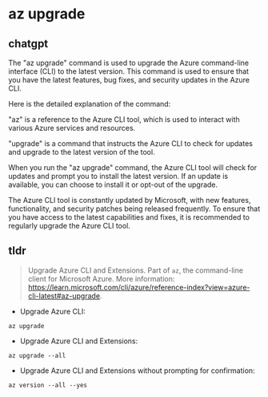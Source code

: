 # az upgrade 
## chatgpt 
The "az upgrade" command is used to upgrade the Azure command-line interface (CLI) to the latest version. This command is used to ensure that you have the latest features, bug fixes, and security updates in the Azure CLI.

Here is the detailed explanation of the command:

"az" is a reference to the Azure CLI tool, which is used to interact with various Azure services and resources.

"upgrade" is a command that instructs the Azure CLI to check for updates and upgrade to the latest version of the tool.

When you run the "az upgrade" command, the Azure CLI tool will check for updates and prompt you to install the latest version. If an update is available, you can choose to install it or opt-out of the upgrade.

The Azure CLI tool is constantly updated by Microsoft, with new features, functionality, and security patches being released frequently. To ensure that you have access to the latest capabilities and fixes, it is recommended to regularly upgrade the Azure CLI tool. 

## tldr 
 
> Upgrade Azure CLI and Extensions.
> Part of `az`, the command-line client for Microsoft Azure.
> More information: <https://learn.microsoft.com/cli/azure/reference-index?view=azure-cli-latest#az-upgrade>.

- Upgrade Azure CLI:

`az upgrade`

- Upgrade Azure CLI and Extensions:

`az upgrade --all`

- Upgrade Azure CLI and Extensions without prompting for confirmation:

`az version --all --yes`
